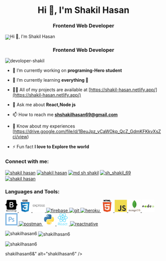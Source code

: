 <h1 align="center">Hi 👋, I'm Shakil Hasan</h1>
<h3 align="center">Frontend Web Developer</h3>

<p><img align="center" src="https://github-readme-streak-stats.herokuapp.com/?user=<h1 align="center">Hi 👋, I'm Shakil Hasan</h1>
<h3 align="center">Frontend Web Developer</h3>

<p align="left"> <img src="https://komarev.com/ghpvc/?username=devoloper-shakil&label=Profile%20views&color=0e75b6&style=flat" alt="devoloper-shakil" /> </p>

- 🔭 I’m currently working on **programing-Hero student**

- 🌱 I’m currently learning **everything 🤣**

- 👨‍💻 All of my projects are available at [https://shakil-hasan.netlify.app/](https://shakil-hasan.netlify.app/)

- 💬 Ask me about **React,Node js**

- 📫 How to reach me **shshakilhasan69@gmail.com**

- 📄 Know about my experiences [https://drive.google.com/file/d/1BeuJpz_yCaWOkp_QcZ_GdmKFKkvXsZci/view)

- ⚡ Fun fact **I love to Explore the world**

<h3 align="left">Connect with me:</h3>
<p align="left">
<a href="https://twitter.com/shakil hasan" target="blank"><img align="center" src="https://raw.githubusercontent.com/rahuldkjain/github-profile-readme-generator/neutral-icons/src/images/icons/Social/twitter.svg" alt="shakil hasan" height="30" width="40" /></a>
<a href="https://linkedin.com/in/shakil hasan" target="blank"><img align="center" src="https://raw.githubusercontent.com/rahuldkjain/github-profile-readme-generator/neutral-icons/src/images/icons/Social/linked-in-alt.svg" alt="shakil hasan" height="30" width="40" /></a>
<a href="https://fb.com/md sh shakil" target="blank"><img align="center" src="https://raw.githubusercontent.com/rahuldkjain/github-profile-readme-generator/neutral-icons/src/images/icons/Social/facebook.svg" alt="md sh shakil" height="30" width="40" /></a>
<a href="https://instagram.com/sh_shakil_69" target="blank"><img align="center" src="https://raw.githubusercontent.com/rahuldkjain/github-profile-readme-generator/neutral-icons/src/images/icons/Social/instagram.svg" alt="sh_shakil_69" height="30" width="40" /></a>
<a href="https://www.hackerrank.com/shakil hasan" target="blank"><img align="center" src="https://raw.githubusercontent.com/rahuldkjain/github-profile-readme-generator/neutral-icons/src/images/icons/Social/hackerrank.svg" alt="shakil hasan" height="30" width="40" /></a>
</p>

<h3 align="left">Languages and Tools:</h3>
<p align="left"> <a href="https://getbootstrap.com" target="_blank"> <img src="https://raw.githubusercontent.com/devicons/devicon/master/icons/bootstrap/bootstrap-plain-wordmark.svg" alt="bootstrap" width="40" height="40"/> </a> <a href="https://www.w3schools.com/css/" target="_blank"> <img src="https://raw.githubusercontent.com/devicons/devicon/master/icons/css3/css3-original-wordmark.svg" alt="css3" width="40" height="40"/> </a> <a href="https://expressjs.com" target="_blank"> <img src="https://raw.githubusercontent.com/devicons/devicon/master/icons/express/express-original-wordmark.svg" alt="express" width="40" height="40"/> </a> <a href="https://firebase.google.com/" target="_blank"> <img src="https://www.vectorlogo.zone/logos/firebase/firebase-icon.svg" alt="firebase" width="40" height="40"/> </a> <a href="https://git-scm.com/" target="_blank"> <img src="https://www.vectorlogo.zone/logos/git-scm/git-scm-icon.svg" alt="git" width="40" height="40"/> </a> <a href="https://heroku.com" target="_blank"> <img src="https://www.vectorlogo.zone/logos/heroku/heroku-icon.svg" alt="heroku" width="40" height="40"/> </a> <a href="https://www.w3.org/html/" target="_blank"> <img src="https://raw.githubusercontent.com/devicons/devicon/master/icons/html5/html5-original-wordmark.svg" alt="html5" width="40" height="40"/> </a> <a href="https://developer.mozilla.org/en-US/docs/Web/JavaScript" target="_blank"> <img src="https://raw.githubusercontent.com/devicons/devicon/master/icons/javascript/javascript-original.svg" alt="javascript" width="40" height="40"/> </a> <a href="https://www.mongodb.com/" target="_blank"> <img src="https://raw.githubusercontent.com/devicons/devicon/master/icons/mongodb/mongodb-original-wordmark.svg" alt="mongodb" width="40" height="40"/> </a> <a href="https://nodejs.org" target="_blank"> <img src="https://raw.githubusercontent.com/devicons/devicon/master/icons/nodejs/nodejs-original-wordmark.svg" alt="nodejs" width="40" height="40"/> </a> <a href="https://www.photoshop.com/en" target="_blank"> <img src="https://raw.githubusercontent.com/devicons/devicon/master/icons/photoshop/photoshop-line.svg" alt="photoshop" width="40" height="40"/> </a> <a href="https://postman.com" target="_blank"> <img src="https://www.vectorlogo.zone/logos/getpostman/getpostman-icon.svg" alt="postman" width="40" height="40"/> </a> <a href="https://www.python.org" target="_blank"> <img src="https://raw.githubusercontent.com/devicons/devicon/master/icons/python/python-original.svg" alt="python" width="40" height="40"/> </a> <a href="https://reactjs.org/" target="_blank"> <img src="https://raw.githubusercontent.com/devicons/devicon/master/icons/react/react-original-wordmark.svg" alt="react" width="40" height="40"/> </a> <a href="https://reactnative.dev/" target="_blank"> <img src="https://reactnative.dev/img/header_logo.svg" alt="reactnative" width="40" height="40"/> </a> </p>

<p><img align="left" src="https://github-readme-stats.vercel.app/api/top-langs?username=devoloper-shakil&show_icons=true&locale=en&layout=compact" alt="shakilhasan6" /></p>

<p>&nbsp;<img align="center" src="https://github-readme-stats.vercel.app/api?username=shakilhasan6&show_icons=true&locale=en" alt="shakilhasan6" /></p>

<p><img align="center" src="https://github-readme-streak-stats.herokuapp.com/?user=shakilhasan6&" alt="shakilhasan6" /></p>shakilhasan6&" alt="shakilhasan6" /></p>

